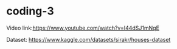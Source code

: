 # coding-3

Video link:https://www.youtube.com/watch?v=I44dSJ1mNqE

Dataset: https://www.kaggle.com/datasets/sirakr/houses-dataset
